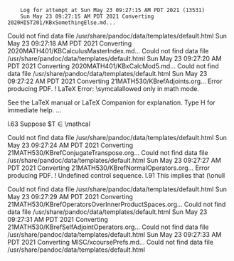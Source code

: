         Log for attempt at Sun May 23 09:27:15 AM PDT 2021 (13531)
        Sun May 23 09:27:15 AM PDT 2021 Converting 2020HIST201/KBxSomethingElse.md...
Could not find data file /usr/share/pandoc/data/templates/default.html
        Sun May 23 09:27:18 AM PDT 2021 Converting 2020MATH401/KBCalculusMasterIndex.md...
Could not find data file /usr/share/pandoc/data/templates/default.html
        Sun May 23 09:27:20 AM PDT 2021 Converting 2020MATH401/KBxCalcMod5.md...
Could not find data file /usr/share/pandoc/data/templates/default.html
        Sun May 23 09:27:22 AM PDT 2021 Converting 21MATH530/KBrefAdjoints.org...
Error producing PDF.
! LaTeX Error: \symcalallowed only in math mode.

See the LaTeX manual or LaTeX Companion for explanation.
Type  H <return>  for immediate help.
 ...                                              
                                                  
l.63 Suppose \$T ∈ \mathcal

Could not find data file /usr/share/pandoc/data/templates/default.html
        Sun May 23 09:27:24 AM PDT 2021 Converting 21MATH530/KBrefConjugateTranspose.org...
Could not find data file /usr/share/pandoc/data/templates/default.html
        Sun May 23 09:27:27 AM PDT 2021 Converting 21MATH530/KBrefNormalOperators.org...
Error producing PDF.
! Undefined control sequence.
l.91 This implies that \(\onull

Could not find data file /usr/share/pandoc/data/templates/default.html
        Sun May 23 09:27:29 AM PDT 2021 Converting 21MATH530/KBrefOperatorsOverInnerProductSpaces.org...
Could not find data file /usr/share/pandoc/data/templates/default.html
        Sun May 23 09:27:31 AM PDT 2021 Converting 21MATH530/KBrefSelfAdjointOperators.org...
Could not find data file /usr/share/pandoc/data/templates/default.html
        Sun May 23 09:27:33 AM PDT 2021 Converting MISC/xcoursePrefs.md...
Could not find data file /usr/share/pandoc/data/templates/default.html
